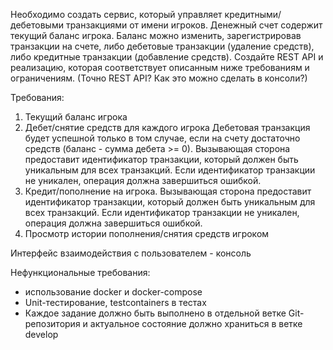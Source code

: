 Необходимо создать сервис, который управляет кредитными/дебетовыми транзакциями от имени игроков.
Денежный счет содержит текущий баланс игрока. Баланс можно изменить, зарегистрировав транзакции на счете, либо дебетовые транзакции (удаление средств), 
либо кредитные транзакции (добавление средств). Создайте REST API и реализацию, которая соответствует описанным ниже требованиям и ограничениям. 
(Точно REST API? Как это можно сделать в консоли?)

Требования:
1. Текущий баланс игрока
2. Дебет/снятие средств для каждого игрока 
Дебетовая транзакция будет успешной только в том случае, если на счету достаточно средств (баланс - сумма дебета >= 0). 
Вызывающая сторона предоставит идентификатор транзакции, который должен быть уникальным для всех транзакций. 
Если идентификатор транзакции не уникален, операция должна завершиться ошибкой.
3. Кредит/пополнение на игрока.
Вызывающая сторона предоставит идентификатор транзакции, который должен быть уникальным для всех транзакций.
Если идентификатор транзакции не уникален, операция должна завершиться ошибкой.
4. Просмотр истории пополнения/снятия средств игроком

Интерфейс взаимодействия с пользователем - консоль

Нефункциональные требования:
- использование docker и docker-compose
- Unit-тестирование, testcontainers в тестах
- Каждое задание должно быть выполнено в отдельной ветке Git-репозитория и актуальное состояние должно храниться в ветке develop
